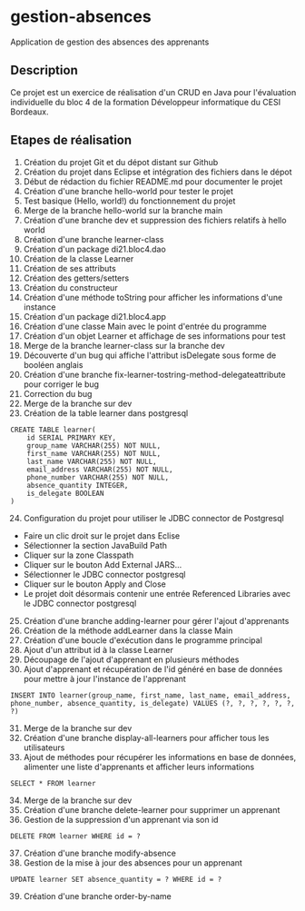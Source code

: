# gestion-absences

Application de gestion des absences des apprenants

## Description

Ce projet est un exercice de réalisation d'un CRUD en Java pour l'évaluation individuelle du bloc 4 de la formation Développeur informatique du CESI Bordeaux.

## Etapes de réalisation
 
1. Création du projet Git et du dépot distant sur Github
2. Création du projet dans Eclipse et intégration des fichiers dans le dépot
3. Début de rédaction du fichier README.md pour documenter le projet
4. Création d'une branche hello-world pour tester le projet
5. Test basique (Hello, world!) du fonctionnement du projet
6. Merge de la branche hello-world sur la branche main
7. Création d'une branche dev et suppression des fichiers relatifs à hello world
8. Création d'une branche learner-class
9. Création d'un package di21.bloc4.dao
10. Création de la classe Learner
11. Création de ses attributs
12. Création des getters/setters
13. Création du constructeur
14. Création d'une méthode toString pour afficher les informations d'une instance
15. Création d'un package di21.bloc4.app
16. Création d'une classe Main avec le point d'entrée du programme
17. Création d'un objet Learner et affichage de ses informations pour test
18. Merge de la branche learner-class sur la branche dev
19. Découverte d'un bug qui affiche l'attribut isDelegate sous forme de booléen anglais
20. Création d'une branche fix-learner-tostring-method-delegateattribute pour corriger le bug
21. Correction du bug
22. Merge de la branche sur dev
23. Création de la table learner dans postgresql

```
CREATE TABLE learner(
    id SERIAL PRIMARY KEY,
    group_name VARCHAR(255) NOT NULL,
    first_name VARCHAR(255) NOT NULL,
    last_name VARCHAR(255) NOT NULL,
    email_address VARCHAR(255) NOT NULL,
    phone_number VARCHAR(255) NOT NULL,
    absence_quantity INTEGER,
    is_delegate BOOLEAN
)
```

24. Configuration du projet pour utiliser le JDBC connector de Postgresql

- Faire un clic droit sur le projet dans Eclise
- Sélectionner la section JavaBuild Path
- Cliquer sur la zone Classpath
- Cliquer sur le bouton Add External JARS...
- Sélectionner le JDBC connector postgresql
- Cliquer sur le bouton Apply and Close
- Le projet doit désormais contenir une entrée Referenced Libraries avec le JDBC connector postgresql

25. Création d'une branche adding-learner pour gérer l'ajout d'apprenants
26. Création de la méthode addLearner dans la classe Main
27. Création d'une boucle d'exécution dans le programme principal
28. Ajout d'un attribut id à la classe Learner
29. Découpage de l'ajout d'apprenant en plusieurs méthodes
30. Ajout d'apprenant et récupération de l'id généré en base de données pour mettre à jour l'instance de l'apprenant

```
INSERT INTO learner(group_name, first_name, last_name, email_address, phone_number, absence_quantity, is_delegate) VALUES (?, ?, ?, ?, ?, ?, ?)
```

31. Merge de la branche sur dev
32. Création d'une branche display-all-learners pour afficher tous les utilisateurs
33. Ajout de méthodes pour récupérer les informations en base de données, alimenter une liste d'apprenants et afficher leurs informations

```
SELECT * FROM learner
```

34. Merge de la branche sur dev
35. Création d'une branche delete-learner pour supprimer un apprenant
36. Gestion de la suppression d'un apprenant via son id

```
DELETE FROM learner WHERE id = ?
```

37. Création d'une branche modify-absence
38. Gestion de la mise à jour des absences pour un apprenant

```
UPDATE learner SET absence_quantity = ? WHERE id = ?
```

39. Création d'une branche order-by-name

